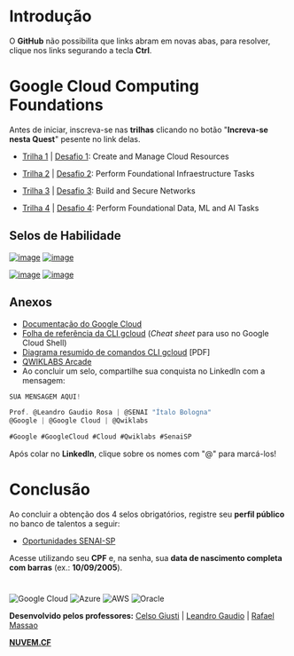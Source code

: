 # Introdução

<!-- Este é um **Guia Rápido**, clique no link a seguir para acessar o [GUIA COMPLETO](https://github.com/Leandromeda/Cloud/raw/GCP-Foundations/Cr%C3%A9ditos.pdf). -->

O **GitHub** não possibilita que links abram em novas abas, para resolver, clique nos links segurando a tecla **Ctrl**.

<!-- - Se você não tiver uma, crie uma [conta Google](https://accounts.google.com/SignUp?continue=https://myaccount.google.com%3Futm_source%3Daccount-marketing-page%26utm_medium%3Dcreate-account-button);
- Faça a [inscrição](https://docs.google.com/forms/d/1jrnRcNC6Sp5F_4N3SrRFQgxMm37LUDNTZd9rkVX6Cls/viewform?edit_requested=true) no Google Skills Boost pelo SENAI;
- Saia da conta Google Skills Boost;
- Acesse o link do [laboratório introdutório](https://www.cloudskillsboost.google/focuses/2794?locale=en&parent=catalog&qlcampaign=4p-EDUCR-GCCFSENAISP_OCT22-27) e entre na sua conta Google Skills Boost novamente;
- Inicie o laboratório e, ao clicar na sua foto de perfil, verifique se você recebeu 9 créditos, do contrário, saia da conta e repita o passo acima;
- Realize a tarefa sugerida pelo laboratório e aguarde 7 minutos;
- Finalize o laboratório e verifique se você recebeu 209 créditos, pressionando F5 para atualizar a página.

#### Formulário (Prof. Leandro): [CLIQUE AQUI!](https://forms.gle/R2SfTexHPvsBoHPq7) -->

# Google Cloud Computing Foundations

Antes de iniciar, inscreva-se nas **trilhas** clicando no botão "**Increva-se nesta Quest**" pesente no link delas.

- [Trilha 1](https://www.cloudskillsboost.google/quests/120) | [Desafio 1](https://github.com/Leandromeda/Cloud/wiki/Desafio-1-%7C-Create-and-Manage-Cloud-Resources): Create and Manage Cloud Resources

- [Trilha 2](https://www.cloudskillsboost.google/quests/118) | [Desafio 2](https://github.com/Leandromeda/Cloud/wiki/Desafio-2-%7C-Perform-Foundational-Infraestructure-Tasks): Perform Foundational Infraestructure Tasks

- [Trilha 3](https://www.cloudskillsboost.google/quests/128) | [Desafio 3](https://github.com/Leandromeda/Cloud/wiki/Desafio-3-%7C-Build-and-Secure-Networks): Build and Secure Networks

- [Trilha 4](https://www.cloudskillsboost.google/quests/117) | [Desafio 4](https://github.com/Leandromeda/Cloud/wiki/Desafio-4-%7C-Perform-Foundational-Data,-ML-and-AI-Tasks): Perform Foundational Data, ML and AI Tasks

## Selos de Habilidade

[![image](https://user-images.githubusercontent.com/105340567/181279712-62693cfd-a8ff-4ab3-adbb-1093b6d1fe28.png)](https://www.cloudskillsboost.google/quests/120)
[![image](https://user-images.githubusercontent.com/105340567/181280073-6c5c67ec-55fd-4d2f-9210-0bd5847a5d71.png)](https://www.cloudskillsboost.google/quests/118)

[![image](https://user-images.githubusercontent.com/105340567/181280160-0b14d642-f92f-4597-914b-78e99655cc84.png)](https://www.cloudskillsboost.google/quests/128)
[![image](https://user-images.githubusercontent.com/105340567/181280303-e8b36330-c6b8-4ffc-aef1-df6e5f0e6d47.png)](https://www.cloudskillsboost.google/quests/117)

<!-- ## Selos dos Cursos (Bônus)

[![image](https://user-images.githubusercontent.com/105340567/181305347-dacad484-61c8-44d3-b13f-20ed68d7ce89.png)](https://google.qwiklabs.com/course_templates/153)
[![image](https://user-images.githubusercontent.com/105340567/181305523-add9128a-3af5-4ccd-aeb4-1126eaa5572b.png)](https://google.qwiklabs.com/course_templates/154)

[![image](https://user-images.githubusercontent.com/105340567/181305860-ba07d15d-9e4e-4dab-a8e4-776353ecbed2.png)](https://google.qwiklabs.com/course_templates/155)
[![image](https://user-images.githubusercontent.com/105340567/181305904-92bd7ae4-6e25-4142-bed0-ad2583cd0811.png)](https://google.qwiklabs.com/course_templates/156) -->

## Anexos

- [Documentação do Google Cloud](https://cloud.google.com/docs?hl=pt-br)
- [Folha de referência da CLI gcloud](https://cloud.google.com/sdk/docs/cheatsheet?hl=pt-br) (_Cheat sheet_ para uso no Google Cloud Shell)
- [Diagrama resumido de comandos CLI gcloud](https://cloud.google.com/static/sdk/docs/images/gcloud-cheat-sheet.pdf?hl=pt-br) [PDF]
- [QWIKLABS Arcade](https://go.qwiklabs.com/arcade)
- Ao concluir um selo, compartilhe sua conquista no LinkedIn com a mensagem:

```jsx
SUA MENSAGEM AQUI!

Prof. @Leandro Gaudio Rosa | @SENAI "Ítalo Bologna"
@Google | @Google Cloud | @Qwiklabs

#Google #GoogleCloud #Cloud #Qwiklabs #SenaiSP
```

Após colar no **LinkedIn**, clique sobre os nomes com "@" para marcá-los!

# Conclusão

Ao concluir a obtenção dos 4 selos obrigatórios, registre seu **perfil público** no banco de talentos a seguir:

- [Oportunidades SENAI-SP](https://oportunidades.sp.senai.br/)

Acesse utilizando seu **CPF** e, na senha, sua **data de nascimento completa com barras** (ex.: **10/09/2005**).

#
![Google Cloud](https://img.shields.io/badge/GoogleCloud-%234285F4.svg?style=for-the-badge&logo=google-cloud&logoColor=white)  ![Azure](https://img.shields.io/badge/azure-%230072C6.svg?style=for-the-badge&logo=microsoftazure&logoColor=white)  ![AWS](https://img.shields.io/badge/AWS-%23FF9900.svg?style=for-the-badge&logo=amazon-aws&logoColor=white)  ![Oracle](https://img.shields.io/badge/Oracle-F80000?style=for-the-badge&logo=oracle&logoColor=white)

<b>Desenvolvido pelos professores:</b> [Celso Giusti](https://github.com/CelsoGR/) | [Leandro Gaudio](https://github.com/Leandromeda/) | [Rafael Massao](https://github.com/Massao_JapaNice/)

**[NUVEM.CF](https://nuvem.cf/)**
